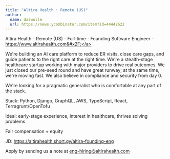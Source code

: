 ```yaml
---
title: "Altira Health : Remote (US)"
author:
  name: daswolle
  url: https://news.ycombinator.com/item?id=44442622
---
```


<JobNavigation />

Altira Health - Remote (US) - Full-time - Founding Software Engineer - <a href="https:&#x2F;&#x2F;www.altirahealth.com&#x2F;" rel="nofollow">https:&#x2F;&#x2F;www.altirahealth.com&#x2F;</a>

We&#x27;re building an AI care platform to reduce ER visits, close care gaps, and guide patients to the right care at the right time. We&#x27;re a stealth-stage healthcare startup working with major providers to drive real outcomes. We just closed our pre-seed round and have great runway; at the same time, we&#x27;re moving fast. We also believe in compliance and security from day 0.

We&#x27;re looking for a pragmatic generalist who is comfortable at any part of the stack.

Stack: Python, Django, GraphQL, AWS, TypeScript, React, Terragrunt&#x2F;OpenTofu

Ideal: early-stage experience, interest in healthcare, thrives solving problems

Fair compensation + equity

JD: <a href="https:&#x2F;&#x2F;altirahealth.short.gy&#x2F;altira-founding-eng" rel="nofollow">https:&#x2F;&#x2F;altirahealth.short.gy&#x2F;altira-founding-eng</a>

Apply by sending us a note at eng-hiring@altirahealth.com
<JobApplication />
